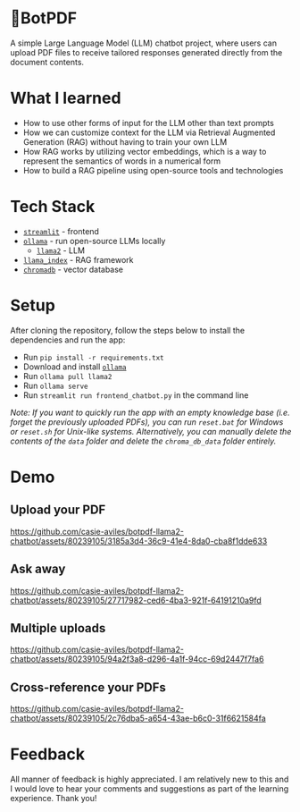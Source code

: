 # 🤖BotPDF
A simple Large Language Model (LLM) chatbot project, where users can upload PDF files to receive tailored responses generated directly from the document contents.

# What I learned
- How to use other forms of input for the LLM other than text prompts
- How we can customize context for the LLM via Retrieval Augmented Generation (RAG) without having to train your own LLM
- How RAG works by utilizing vector embeddings, which is a way to represent the semantics of words in a numerical form
- How to build a RAG pipeline using open-source tools and technologies

# Tech Stack
- [`streamlit`](https://streamlit.io/) - frontend
- [`ollama`](https://ollama.com/) - run open-source LLMs locally
    - [`llama2`](https://huggingface.co/blog/llama2) - LLM
- [`llama_index`](https://www.llamaindex.ai/) - RAG framework
- [`chromadb`](https://www.trychroma.com/) - vector database

# Setup
After cloning the repository, follow the steps below to install the dependencies and run the app:
- Run `pip install -r requirements.txt`
- Download and install [`ollama`](https://ollama.com/download)
- Run `ollama pull llama2`
- Run `ollama serve`
- Run `streamlit run frontend_chatbot.py` in the command line

*Note: If you want to quickly run the app with an empty knowledge base (i.e. forget the previously uploaded PDFs), you can run `reset.bat` for Windows or `reset.sh` for Unix-like systems. Alternatively, you can manually delete the contents of the `data` folder and delete the `chroma_db_data` folder entirely.*

# Demo
## Upload your PDF
https://github.com/casie-aviles/botpdf-llama2-chatbot/assets/80239105/3185a3d4-36c9-41e4-8da0-cba8f1dde633
## Ask away
https://github.com/casie-aviles/botpdf-llama2-chatbot/assets/80239105/27717982-ced6-4ba3-921f-64191210a9fd
## Multiple uploads
https://github.com/casie-aviles/botpdf-llama2-chatbot/assets/80239105/94a2f3a8-d296-4a1f-94cc-69d2447f7fa6
## Cross-reference your PDFs
https://github.com/casie-aviles/botpdf-llama2-chatbot/assets/80239105/2c76dba5-a654-43ae-b6c0-31f6621584fa

# Feedback
All manner of feedback is highly appreciated. I am relatively new to this and I would love to hear your comments and suggestions as part of the learning experience. Thank you!




